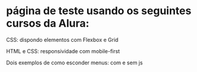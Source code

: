 <h1>página de teste usando os seguintes cursos da Alura:</h1>
<p>CSS: dispondo elementos com Flexbox e Grid</p>
<p>HTML e CSS: responsividade com mobile-first</p> 

Dois exemplos de como esconder menus: com e sem js